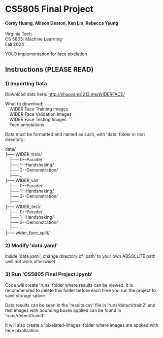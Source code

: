 # CS5805 Final Project

#### Corey Huang, Allison Deaton, Ken Lin, Rebecca Yeung

Virginia Tech <br />
CS 5805: Machine Learning <br />
Fall 2024

YOLO implementation for face pixelation

## Instructions (PLEASE READ)

### 1) Importing Data

Download data here: http://shuoyang1213.me/WIDERFACE/

What to download: <br />
&emsp;WIDER Face Training Images <br />
&emsp;WIDER Face Validation Images <br />
&emsp;WIDER Face Testing Images <br />
&emsp;Face annotations

Data must be formatted and named as such, with 'data' folder in root directory:

data/ <br />
├── WIDER_train/ <br />
&emsp;├── 0--Parade/ <br />
&emsp;├── 1--Handshaking/ <br />
&emsp;├── 2--Demonstration/ <br />
&emsp;├── ... <br />
├── WIDER_val/ <br />
&emsp;├── 0--Parade/ <br />
&emsp;├── 1--Handshaking/ <br />
&emsp;├── 2--Demonstration/ <br />
&emsp;├── ... <br />
├── WIDER_test/ <br />
&emsp;├── 0--Parade/ <br />
&emsp;├── 1--Handshaking/ <br />
&emsp;├── 2--Demonstration/ <br />
&emsp;├── ... <br />
├── wider_face_split/ <br />

### 2) Modify 'data.yaml'

Inside 'data.yaml', change directory of 'path' to your own ABSOLUTE path (will not work otherwise).

### 3) Run 'CS5805 Final Project.ipynb'

Code will create 'runs' folder where results can be viewed. It is recommended to delete this folder before each time you run the project to save storage space.

Data results can be seen in the 'results.csv' file in 'runs/detect/train2' and test images with bounding boxes applied can be found in 'runs/detect/train3'.

It will also create a 'pixelated-images' folder where images are applied with face pixalization.

